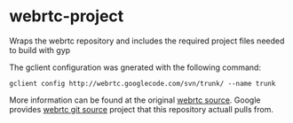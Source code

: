 webrtc-project
==============

Wraps the webrtc repository and includes the required project files needed to build with gyp

The gclient configuration was gnerated with the following command:

`gclient config http://webrtc.googlecode.com/svn/trunk/ --name trunk`


More information can be found at the original [webrtc source].
Google provides [webrtc git source] project that this repository actuall pulls from.

[webrtc git source]: https://chromium.googlesource.com/external/webrtc
[webrtc source]: https://code.google.com/p/webrtc/ 


